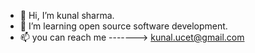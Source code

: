 

- 👋 Hi, I’m kunal sharma.
- 💞️ I’m learning open source software development.
- 📫 you can reach me -------> kunal.ucet@gmail.com

<!---
kunal-geeks/kunal-geeks is a ✨ special ✨ repository because its `README.md` (this file) appears on your GitHub profile.
You can click the Preview link to take a look at your changes.
--->
